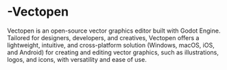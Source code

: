 # -Vectopen
Vectopen is an open-source vector graphics editor built with Godot Engine. Tailored for designers, developers, and creatives, Vectopen offers a lightweight, intuitive, and cross-platform solution (Windows, macOS, iOS, and Android) for creating and editing vector graphics, such as illustrations, logos, and icons, with versatility and ease of use.
